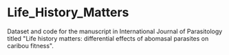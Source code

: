 # Life_History_Matters
Dataset and code for the manuscript in International Journal of Parasitology titled "Life history matters: differential effects of abomasal parasites on caribou fitness".
